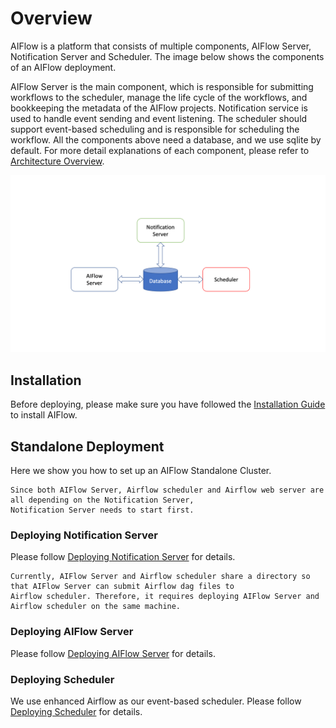 # Overview

AIFlow is a platform that consists of multiple components, AIFlow Server, Notification Server and Scheduler. The image
below shows the components of an AIFlow deployment.

AIFlow Server is the main component, which is responsible for submitting workflows to the scheduler, manage the life
cycle of the workflows, and bookkeeping the metadata of the AIFlow projects. Notification service is used to handle
event sending and event listening. The scheduler should support event-based scheduling and is responsible for scheduling
the workflow. All the components above need a database, and we use sqlite by default. For more detail explanations of each
component, please refer to [Architecture Overview](../architecture/overview.md).

![Alt text](../images/AIFlow-Deploy-Overview.png)

## Installation

Before deploying, please make sure you have followed the [Installation Guide](./installation.md) to install AIFlow.

## Standalone Deployment

Here we show you how to set up an AIFlow Standalone Cluster.

```{note}
Since both AIFlow Server, Airflow scheduler and Airflow web server are all depending on the Notification Server,
Notification Server needs to start first.
```

### Deploying Notification Server
Please follow [Deploying Notification Server](./deploying_notification_server.md) for details.

```{note}
Currently, AIFlow Server and Airflow scheduler share a directory so that AIFlow Server can submit Airflow dag files to 
Airflow scheduler. Therefore, it requires deploying AIFlow Server and Airflow scheduler on the same machine.
```

### Deploying AIFlow Server

Please follow [Deploying AIFlow Server](./deploying_aiflow_server.md) for details.

### Deploying Scheduler

We use enhanced Airflow as our event-based scheduler. Please follow [Deploying Scheduler](./deploying_scheduler.md) for details.
